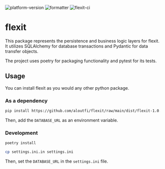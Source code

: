 ![platform-version](https://img.shields.io/badge/python-3.10.2-1666a9)
![formatter](https://img.shields.io/badge/formatter-Black-000000)
![flexit-ci](https://github.com/aloutfi/flexit/actions/workflows/flexit-ci.yml/badge.svg)

# flexit

This package represents the persistence and business logic layers for flexit. 
It utilizes SQLAlchemy for database transactions and Pydantic for data transfer objects.

The project uses poetry for packaging functionality and pytest for its tests.

## Usage
You can install flexit as you would any other python package.


### As a dependency
```bash
pip install https://github.com/aloutfi/flexit/raw/main/dist/flexit-1.0.0-py3-none-any.whl
```

Then, add the `DATABASE_URL` as an environment variable.

### Development
```bash
poetry install

cp settings.ini.in settings.ini
```
Then, set the `DATABASE_URL` in the `settings.ini` file.
